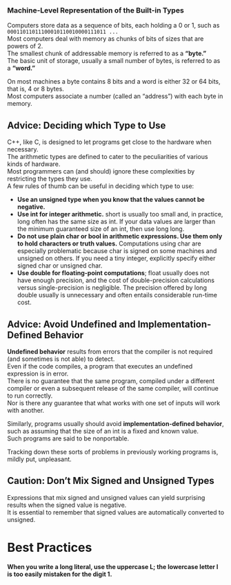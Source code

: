 ### Machine-Level Representation of the Built-in Types
Computers store data as a sequence of bits, each holding a 0 or 1, such as `00011011011100010110010000111011 ...`<br>
Most computers deal with memory as chunks of bits of sizes that are powers of 2.<br>
The smallest chunk of addressable memory is referred to as a **“byte.”**<br>
The basic unit of storage, usually a small number of bytes, is referred to as a **“word.”**<br>

On most machines a byte contains 8 bits and a word is either 32 or 64 bits, that is, 4 or 8 bytes.<br>
Most computers associate a number (called an “address”) with each byte in memory.<br>

## Advice: Deciding which Type to Use
C++, like C, is designed to let programs get close to the hardware when necessary.<br>
The arithmetic types are defined to cater to the peculiarities of various kinds of hardware.<br>
Most programmers can (and should) ignore these complexities by restricting the types they use.<br>
A few rules of thumb can be useful in deciding which type to use:
* **Use an unsigned type when you know that the values cannot be negative.**
* **Use int for integer arithmetic.** short is usually too small and, in practice, long often has the same size as int. If your data values are larger than the minimum guaranteed size of an int, then use long long.
* **Do not use plain char or bool in arithmetic expressions. Use them only to hold characters or truth values.** Computations using char are especially problematic because char is signed on some machines and unsigned on others. If you need a tiny integer, explicitly specify either signed char or unsigned char.
* **Use double for floating-point computations**; float usually does not have enough precision, and the cost of double-precision calculations versus single-precision is negligible. The precision offered by long double usually is unnecessary and often entails considerable run-time cost.

## Advice: Avoid Undefined and Implementation-Defined Behavior
**Undefined behavior** results from errors that the compiler is not required (and sometimes is not able) to detect.<br>
Even if the code compiles, a program that executes an undefined expression is in error.<br>
There is no guarantee that the same program, compiled under a different compiler or even a subsequent release of the same compiler, will continue to run correctly.<br>
Nor is there any guarantee that what works with one set of inputs will work with another.

Similarly, programs usually should avoid **implementation-defined behavior**, such as assuming that the size of an int is a fixed and known value.<br>
Such programs are said to be nonportable.<br>

Tracking down these sorts of problems in previously working programs is, mildly put, unpleasant.

## Caution: Don’t Mix Signed and Unsigned Types
Expressions that mix signed and unsigned values can yield surprising results when the signed value is negative.<br>
It is essential to remember that signed values are automatically converted to unsigned.

# Best Practices
**When you write a long literal, use the uppercase L; the lowercase letter l is too easily mistaken for the digit 1.**